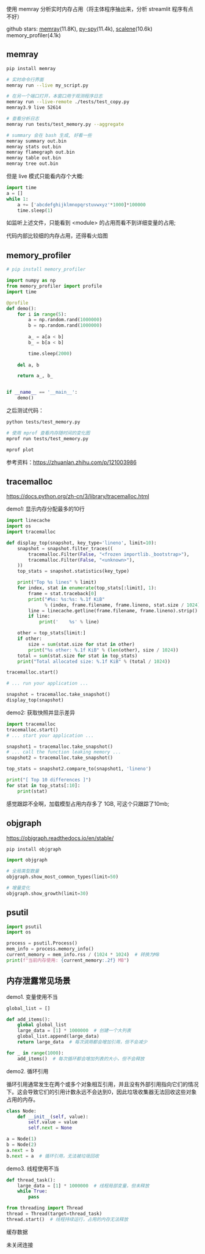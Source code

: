 

使用 memray 分析实时内存占用（将主体程序抽出来，分析 streamlit 程序有点不好）

github stars: [memray](https://github.com/bloomberg/memray)(11.8K), [py-spy](https://github.com/benfred/py-spy)(11.4k), [scalene](https://github.com/plasma-umass/scalene)(10.6k) memory_profiler(4.1k)

## memray

```bash
pip install memray

# 实时命令行界面
memray run --live my_script.py

# 在另一个端口打开，本窗口用于观测程序日志
memray run --live-remote ./tests/test_copy.py
memray3.9 live 52614

# 查看分析日志
memray run tests/test_memory.py --aggregate

# summary 会在 bash 生成, 好看一些
memray summary out.bin 
memray stats out.bin
memray flamegraph out.bin
memray table out.bin
memray tree out.bin
```

但是 live 模式只能看内存个大概:
```python
import time
a = []
while 1:
    a += ['abcdefghijklmnopqrstuvwxyz'*1000]*100000
    time.sleep(1)
```
如监听上述文件，只能看到 \<module\> 的占用而看不到详细变量的占用;

代码内部比较细的内存占用，还得看火焰图


## memory_profiler

```python
# pip install memory_profiler

import numpy as np
from memory_profiler import profile
import time

@profile
def demo():
    for i in range(5):
        a = np.random.rand(1000000)
        b = np.random.rand(1000000)
        
        a_ = a[a < b]
        b_ = b[a < b]

        time.sleep(2000)
    
    del a, b

    return a_, b_


if __name__ == '__main__':
    demo()
```


之后测试代码：

```bash
python tests/test_memory.py

# 使用 mprof 查看内存随时间的变化图
mprof run tests/test_memory.py

mprof plot
```

参考资料：https://zhuanlan.zhihu.com/p/121003986


## tracemalloc

https://docs.python.org/zh-cn/3/library/tracemalloc.html


demo1: 显示内存分配最多的10行


```python
import linecache
import os
import tracemalloc

def display_top(snapshot, key_type='lineno', limit=10):
    snapshot = snapshot.filter_traces((
        tracemalloc.Filter(False, "<frozen importlib._bootstrap>"),
        tracemalloc.Filter(False, "<unknown>"),
    ))
    top_stats = snapshot.statistics(key_type)

    print("Top %s lines" % limit)
    for index, stat in enumerate(top_stats[:limit], 1):
        frame = stat.traceback[0]
        print("#%s: %s:%s: %.1f KiB"
              % (index, frame.filename, frame.lineno, stat.size / 1024))
        line = linecache.getline(frame.filename, frame.lineno).strip()
        if line:
            print('    %s' % line)

    other = top_stats[limit:]
    if other:
        size = sum(stat.size for stat in other)
        print("%s other: %.1f KiB" % (len(other), size / 1024))
    total = sum(stat.size for stat in top_stats)
    print("Total allocated size: %.1f KiB" % (total / 1024))

tracemalloc.start()

# ... run your application ...

snapshot = tracemalloc.take_snapshot()
display_top(snapshot)
```

demo2: 获取快照并显示差异

```python
import tracemalloc
tracemalloc.start()
# ... start your application ...

snapshot1 = tracemalloc.take_snapshot()
# ... call the function leaking memory ...
snapshot2 = tracemalloc.take_snapshot()

top_stats = snapshot2.compare_to(snapshot1, 'lineno')

print("[ Top 10 differences ]")
for stat in top_stats[:10]:
    print(stat)
```

感觉跟踪不全啊，加载模型占用内存多了 1GB, 可这个只跟踪了10mb;

## objgraph

https://objgraph.readthedocs.io/en/stable/

```bash
pip install objgraph
```


```python
import objgraph

# 全局类型数量
objgraph.show_most_common_types(limit=50)

# 增量变化
objgraph.show_growth(limit=30)
```

## psutil

```python
import psutil
import os

process = psutil.Process()
mem_info = process.memory_info()
current_memory = mem_info.rss / (1024 * 1024)  # 转换为MB
print(f"当前内存使用: {current_memory:.2f} MB")
```



## 内存泄露常见场景

demo1. 变量使用不当

```python
global_list = []

def add_items():
    global global_list
    large_data = [1] * 1000000  # 创建一个大列表
    global_list.append(large_data)
    return large_data  # 每次调用都会增加引用，但不会减少

for _ in range(1000):
    add_items()  # 每次循环都会增加列表的大小，但不会释放
```


demo2. 循环引用

循环引用通常发生在两个或多个对象相互引用，并且没有外部引用指向它们的情况下。这会导致它们的引用计数永远不会达到0，因此垃圾收集器无法回收这些对象占用的内存。


```python
class Node:
    def __init__(self, value):
        self.value = value
        self.next = None

a = Node(1)
b = Node(2)
a.next = b
b.next = a  # 循环引用，无法被垃圾回收
```

demo3. 线程使用不当

```python
def thread_task():
    large_data = [1] * 1000000  # 线程局部变量，但未释放
    while True:
        pass

from threading import Thread
thread = Thread(target=thread_task)
thread.start()  # 线程持续运行，占用的内存无法释放
```

缓存数据

未关闭连接




